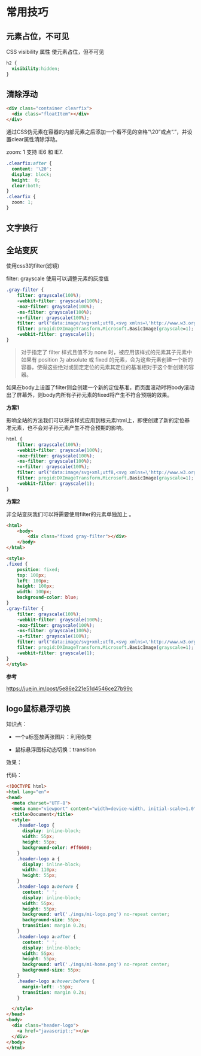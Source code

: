 # 常用技巧
## 元素占位，不可见
CSS visibility 属性 使元素占位，但不可见
```css
h2 {
  visibility:hidden;
}
```

## 清除浮动

```html
<div class="container clearfix">
  <div class="floatItem"></div>
</div>
```

通过CSS伪元素在容器的内部元素之后添加一个看不见的空格“\20”或点“.”，并设置clear属性清除浮动。

zoom: 1 支持 IE6 和 IE7.

```css
.clearfix:after {
  content: '\20';
  display: block;
  height:　0;
  clear:both;
}
.clearfix {
  zoom: 1;
}
```

## 文字换行

## 全站变灰

使用css3的filter(滤镜)

 filter: grayscale 使用可以调整元素的灰度值 

```css
.gray-filter {
    filter: grayscale(100%);
    -webkit-filter: grayscale(100%);
    -moz-filter: grayscale(100%);
    -ms-filter: grayscale(100%);
    -o-filter: grayscale(100%);
    filter: url("data:image/svg+xml;utf8,<svg xmlns=\'http://www.w3.org/2000/svg\'><filter id=\'grayscale\'><feColorMatrix type=\'matrix\' values=\'0.3333 0.3333 0.3333 0 0 0.3333 0.3333 0.3333 0 0 0.3333 0.3333 0.3333 0 0 0 0 0 1 0\'/></filter></svg>#grayscale");
    filter: progid:DXImageTransform.Microsoft.BasicImage(grayscale=1);
    -webkit-filter: grayscale(1);
}
```

>  对于指定了 filter 样式且值不为 none 时，被应用该样式的元素其子元素中如果有 position 为 absolute 或 fixed 的元素，会为这些元素创建一个新的容器，使得这些绝对或固定定位的元素其定位的基准相对于这个新创建的容器。 

​		如果在body上设置了filter则会创建一个新的定位基准，而页面滚动时将body滚动出了屏幕外，则body内所有子孙元素的fixed将产生不符合预期的效果。 

**方案1**

​		影响全站的方法我们可以将该样式应用到根元素html上，即使创建了新的定位基准元素，也不会对子孙元素产生不符合预期的影响。 

```css
html {
    filter: grayscale(100%);
    -webkit-filter: grayscale(100%);
    -moz-filter: grayscale(100%);
    -ms-filter: grayscale(100%);
    -o-filter: grayscale(100%);
    filter: url("data:image/svg+xml;utf8,<svg xmlns=\'http://www.w3.org/2000/svg\'><filter id=\'grayscale\'><feColorMatrix type=\'matrix\' values=\'0.3333 0.3333 0.3333 0 0 0.3333 0.3333 0.3333 0 0 0.3333 0.3333 0.3333 0 0 0 0 0 1 0\'/></filter></svg>#grayscale");
    filter: progid:DXImageTransform.Microsoft.BasicImage(grayscale=1);
    -webkit-filter: grayscale(1);
}
```

**方案2**

非全站变灰我们可以将需要使用filter的元素单独加上 。

```html
<html>
    <body>
        <div class="fixed gray-filter"></div>
    </body>
</html>

<style>
.fixed {
    position: fixed;
    top: 100px;
    left: 100px;
    height: 100px;
    width: 100px;
    background-color: blue;
}
.gray-filter {
    filter: grayscale(100%);
    -webkit-filter: grayscale(100%);
    -moz-filter: grayscale(100%);
    -ms-filter: grayscale(100%);
    -o-filter: grayscale(100%);
    filter: url("data:image/svg+xml;utf8,<svg xmlns=\'http://www.w3.org/2000/svg\'><filter id=\'grayscale\'><feColorMatrix type=\'matrix\' values=\'0.3333 0.3333 0.3333 0 0 0.3333 0.3333 0.3333 0 0 0.3333 0.3333 0.3333 0 0 0 0 0 1 0\'/></filter></svg>#grayscale");
    filter: progid:DXImageTransform.Microsoft.BasicImage(grayscale=1);
    -webkit-filter: grayscale(1);
}
</style>
```

**参考**

 https://juejin.im/post/5e86e221e51d4546ce27b99c 

## logo鼠标悬浮切换

知识点：

- 一个a标签放两张图片：利用伪类

- 鼠标悬浮图标动态切换：transition

效果：

  <css-logo></css-logo>

代码：
```html
<!DOCTYPE html>
<html lang="en">
<head>
  <meta charset="UTF-8">
  <meta name="viewport" content="width=device-width, initial-scale=1.0">
  <title>Document</title>
  <style>
    .header-logo {
      display: inline-block;
      width: 55px;
      height: 55px;
      background-color: #ff6600;
    }
    .header-logo a {
      display: inline-block;
      width: 110px;
      height: 55px;
    }
    .header-logo a:before {
      content: ' ';
      display: inline-block;
      width: 55px;
      height: 55px;
      background: url('./imgs/mi-logo.png') no-repeat center;
      background-size: 55px;
      transition: margin 0.2s;
    }
    .header-logo a:after {
      content: ' ';
      display: inline-block;
      width: 55px;
      height: 55px;
      background: url('./imgs/mi-home.png') no-repeat center;
      background-size: 55px;
    }
    .header-logo a:hover:before {
      margin-left: -55px;
      transition: margin 0.2s;
    }

  </style>
</head>
<body>
  <div class="header-logo">
    <a href="javascript:;"></a>
  </div>
</body>
</html>
```

